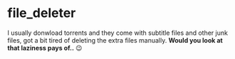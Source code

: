 # file_deleter

I usually donwload torrents and they come with subtitle files and other junk files, got a bit tired of deleting the extra files manually.
**Would you look at that laziness pays of..** :wink:
